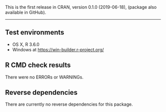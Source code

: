 This is the first release in CRAN, version 0.1.0 (2019-06-18), (package also available in GitHub).

---

## Test environments
* OS X, R 3.6.0
* Windows at https://win-builder.r-project.org/

## R CMD check results

There were no ERRORs or WARNINGs.

## Reverse dependencies

There are currently no reverse dependencies for this package.
